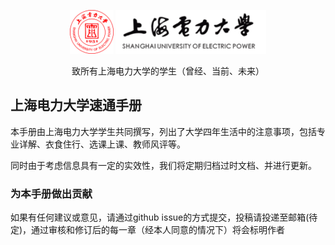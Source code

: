 <p style="text-align: center;">
    <img src="docs/static/imgs/logo.png" alt="suep icon" style="width: 70px; height: 70px"> 
    <img src="docs/static/imgs/name.png" alt="suep icon" style="height: 70px">
</p>
<p style="text-align: center;">致所有上海电力大学的学生（曾经、当前、未来）</p>

## 上海电力大学速通手册
本手册由上海电力大学学生共同撰写，列出了大学四年生活中的注意事项，包括专业详解、衣食住行、选课上课、教师风评等。

同时由于考虑信息具有一定的实效性，我们将定期归档过时文档、并进行更新。

### 为本手册做出贡献
如果有任何建议或意见，请通过github issue的方式提交，投稿请投递至邮箱(待定)，通过审核和修订后的每一章（经本人同意的情况下）将会标明作者
